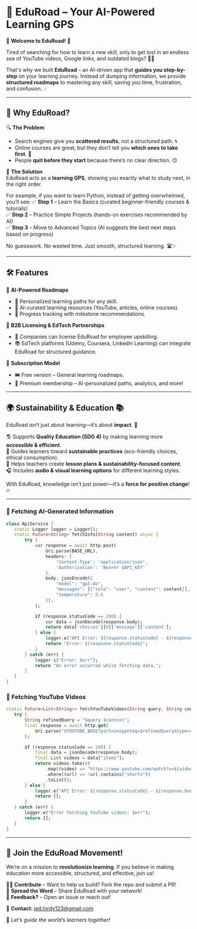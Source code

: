 # 📌 EduRoad – Your AI-Powered Learning GPS

🚀 **Welcome to EduRoad!** 🚀

Tired of searching for how to learn a new skill, only to get lost in an endless sea of YouTube videos, Google links, and outdated blogs? 😵‍💫

That's why we built **EduRoad** – an AI-driven app that **guides you step-by-step** on your learning journey. Instead of dumping information, we provide **structured roadmaps** to mastering any skill, saving you time, frustration, and confusion. 💡

---

## 🌟 Why EduRoad?
🔍 **The Problem**  
- Search engines give you **scattered results**, not a structured path. 🌀
- Online courses are great, but they don’t tell you **which ones to take first**. 🤷
- People **quit before they start** because there’s no clear direction. 😔

🎯 **The Solution**  
EduRoad acts as a **learning GPS**, showing you exactly what to study next, in the right order. 

For example, if you want to learn Python, instead of getting overwhelmed, you’ll see:
✅ **Step 1** – Learn the Basics (curated beginner-friendly courses & tutorials)  
✅ **Step 2** – Practice Simple Projects (hands-on exercises recommended by AI)  
✅ **Step 3** – Move to Advanced Topics (AI suggests the best next steps based on progress)  

No guesswork. No wasted time. Just smooth, structured learning. 🛣️✨

---

## 🛠️ Features
📌 **AI-Powered Roadmaps**  
- 🔹 Personalized learning paths for any skill.
- 🔹 AI-curated learning resources (YouTube, articles, online courses).  
- 🔹 Progress tracking with milestone recommendations.  

📌 **B2B Licensing & EdTech Partnerships**  
- 🏢 Companies can license EduRoad for employee upskilling.  
- 📚 EdTech platforms (Udemy, Coursera, LinkedIn Learning) can integrate EduRoad for structured guidance.  

📌 **Subscription Model**  
- 🎟️ Free version – General learning roadmaps.
- 🚀 Premium membership – AI-personalized paths, analytics, and more!  

---

## 🌍 Sustainability & Education 📚
EduRoad isn’t just about learning—it’s about **impact**. 🌱

🌎 Supports **Quality Education (SDG 4)** by making learning more **accessible & efficient**.  
🌱 Guides learners toward **sustainable practices** (eco-friendly choices, ethical consumption).  
📖 Helps teachers create **lesson plans & sustainability-focused content**.  
🎧 Includes **audio & visual learning options** for different learning styles.  

With EduRoad, knowledge isn't just power—it’s a **force for positive change**! 🔥

---

### 🔹 Fetching AI-Generated Information
```dart
class ApiService {
   static Logger logger = Logger();
   static Future<String> fetchInfo(String content) async {
       try {
           var response = await http.post(
               Uri.parse(BASE_URL),
               headers: {
                   'Content-Type': 'application/json',
                   'Authorization': 'Bearer $API_KEY'
               },
               body: jsonEncode({
                   "model": "gpt-4o",
                   "messages": [{"role": "user", "content": content}],
                   "temperature": 0.6
               }),
           );

           if (response.statusCode == 200) {
               var data = jsonDecode(response.body);
               return data['choices'][0]['message']['content'];
           } else {
               logger.e("API Error: ${response.statusCode} - ${response.body}");
               return "Error: ${response.statusCode}";
           }
       } catch (err) {
           logger.i("Error: $err");
           return "An error occurred while fetching data.";
       }
   }
}
```

### 🔹 Fetching YouTube Videos
```dart
static Future<List<String>> fetchYouTubeVideos(String query, String context) async {
   try {
       String refinedQuery = "$query $context";
       final response = await http.get(
           Uri.parse("$YOUTUBE_BASE?part=snippet&q=$refinedQuery&type=video&maxResults=6&videoDuration=medium&key=$YOUTUBE_KEY"),
       );

       if (response.statusCode == 200) {
           final data = jsonDecode(response.body);
           final List videos = data["items"];
           return videos.take(4)
               .map((video) => "https://www.youtube.com/watch?v=${video["id"]["videoId"]}")
               .where((url) => !url.contains("shorts"))
               .toList();
       } else {
           logger.e("API Error: ${response.statusCode} - ${response.body}");
           return [];
       }
   } catch (err) {
       logger.e("Error fetching YouTube videos: $err");
       return [];
   }
}
```

---

## 🚀 Join the EduRoad Movement!
We’re on a mission to **revolutionize learning**. If you believe in making education more accessible, structured, and effective, join us! 

👨‍💻 **Contribute** – Want to help us build? Fork the repo and submit a PR!  
📢 **Spread the Word** – Share EduRoad with your network!  
💬 **Feedback?** – Open an issue or reach out!  

📧 **Contact:** jed.lordy123@gmail.com 

🚀 *Let’s guide the world’s learners together!*

